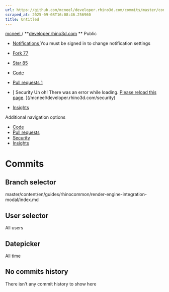 ```yaml
---
url: https://github.com/mcneel/developer.rhino3d.com/commits/master/content/en/guides/rhinocommon/render-engine-integration-modal/index.md
scraped_at: 2025-09-08T16:08:46.256960
title: Untitled
---
```


[ mcneel ](/mcneel) / **[developer.rhino3d.com](/mcneel/developer.rhino3d.com)
** Public

  * [ Notifications ](/login?return_to=%2Fmcneel%2Fdeveloper.rhino3d.com) You must be signed in to change notification settings
  * [ Fork 77 ](/login?return_to=%2Fmcneel%2Fdeveloper.rhino3d.com)
  * [ Star  85 ](/login?return_to=%2Fmcneel%2Fdeveloper.rhino3d.com)

  * [ Code ](/mcneel/developer.rhino3d.com)
  * [ Pull requests 1 ](/mcneel/developer.rhino3d.com/pulls)
  * [ Security Uh oh!  There was an error while loading. [Please reload this page](). ](/mcneel/developer.rhino3d.com/security)
  * [ Insights ](/mcneel/developer.rhino3d.com/pulse)

Additional navigation options

  * [ Code  ](/mcneel/developer.rhino3d.com)
  * [ Pull requests  ](/mcneel/developer.rhino3d.com/pulls)
  * [ Security  ](/mcneel/developer.rhino3d.com/security)
  * [ Insights  ](/mcneel/developer.rhino3d.com/pulse)

# Commits

## Branch selector

master/content/en/guides/rhinocommon/render-engine-integration-modal/index.md

## User selector

All users

## Datepicker

All time

## No commits history

There isn't any commit history to show here

